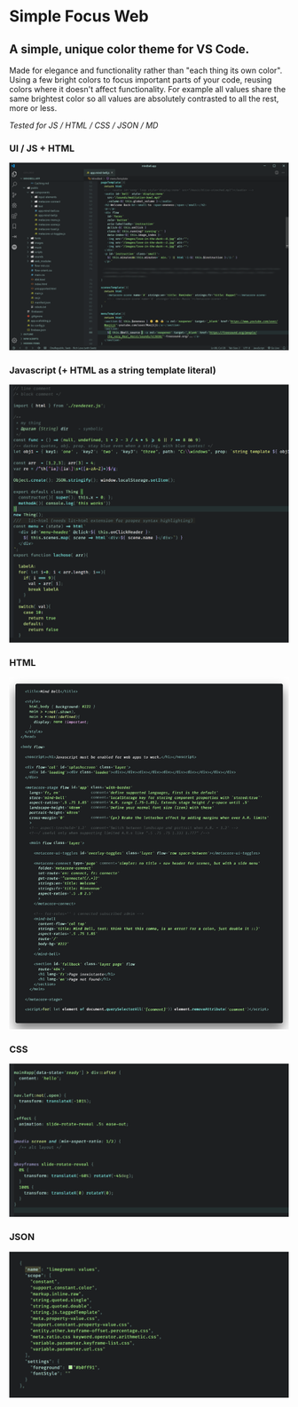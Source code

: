 
# Simple Focus Web

## A simple, unique color theme for VS Code. 

Made for elegance and functionality rather than "each thing its own color". Using a few bright colors to focus important parts of your code, reusing colors where it doesn't affect functionality. For example all values share the same brightest color so all values are absolutely contrasted to all the rest, more or less.

*Tested for JS / HTML / CSS / JSON / MD*



### UI / JS + HTML
![UI screenshot](./screenshots/preview-JS+HTML+UI+metacore.png)

### Javascript (+ HTML as a string template literal)
![js screenshot](./screenshots/preview-js.png)

### HTML
![html screenshot](./screenshots/preview-HTML.png)

### CSS
![css screenshot](./screenshots/preview-css.png)

### JSON
![json screenshot](./screenshots/preview-json.png)


